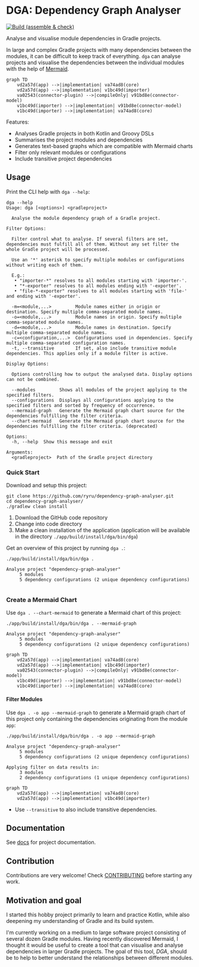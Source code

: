 # DGA: Dependency Graph Analyser

[![Build (assemble & check)](https://github.com/ryru/dependency-graph-analyser/actions/workflows/build.yml/badge.svg)](https://github.com/ryru/dependency-graph-analyser/actions/workflows/build.yml)

Analyse and visualise module dependencies in Gradle projects.

In large and complex Gradle projects with many dependencies between the modules, it can be difficult
to keep track of everything. `dga` can analyse projects and visualise the dependencies between the
individual modules with the help of [Mermaid](https://mermaid.js.org/).

```mermaid
graph TD
    vd2a57d(app) -->|implementation| va74ad8(core)
    vd2a57d(app) -->|implementation| v1bc49d(importer)
    va02543(connector-plugin) -->|compileOnly| v91bd8e(connector-model)
    v1bc49d(importer) -->|implementation| v91bd8e(connector-model)
    v1bc49d(importer) -->|implementation| va74ad8(core)
```

Features:

* Analyses Gradle projects in both Kotlin and Groovy DSLs
* Summarises the project modules and dependencies
* Generates text-based graphs which are compatible with Mermaid charts
* Filter only relevant modules or configurations
* Include transitive project dependencies

## Usage

Print the CLI help with `dga --help`:

```
dga --help
Usage: dga [<options>] <gradleproject>

  Analyse the module dependency graph of a Gradle project.

Filter Options:

  Filter control what to analyse. If several filters are set, dependencies must fulfill all of them. Without any set filter the whole Gradle project will be processed.

  Use an '*' asterisk to specify multiple modules or configurations without writing each of them.

  E.g.:
   • "importer-*" resolves to all modules starting with 'importer-'.
   • "*-exporter" resolves to all modules ending with '-exporter'.
   • "file-*-exporter" resolves to all modules starting with 'file-' and ending with '-exporter'.

  -m=<module,...>         Module names either in origin or destination. Specify multiple comma-separated module names.
  -o=<module,...>         Module names in origin. Specify multiple comma-separated module names.
  -d=<module,...>         Module names in destination. Specify multiple comma-separated module names.
  -c=<configuration,...>  Configurations used in dependencies. Specify multiple comma-separated configuration names.
  -t, --transitive        If set, also include transitive module dependencies. This applies only if a module filter is active.

Display Options:

  Options controlling how to output the analysed data. Display options can not be combined.

  --modules         Shows all modules of the project applying to the specified filters.
  --configurations  Displays all configurations applying to the specified filters and sorted by frequency of occurrence.
  --mermaid-graph   Generate the Mermaid graph chart source for the dependencies fulfilling the filter criteria.
  --chart-mermaid   Generate the Mermaid graph chart source for the dependencies fulfilling the filter criteria. (deprecated)

Options:
  -h, --help  Show this message and exit

Arguments:
  <gradleproject>  Path of the Gradle project directory

```

### Quick Start

Download and setup this project:

```
git clone https://github.com/ryru/dependency-graph-analyser.git
cd dependency-graph-analyser/
./gradlew clean install
```

1. Download the GitHub code repository
2. Change into code directory
3. Make a clean installation of the application (application will be available in the directory
   `./app/build/install/dga/bin/dga`)

Get an overview of this project by running `dga .`:

```
./app/build/install/dga/bin/dga .

Analyse project "dependency-graph-analyser"
     5 modules
     5 dependency configurations (2 unique dependency configurations)
 
```

### Create a Mermaid Chart

Use `dga . --chart-mermaid` to generate a Mermaid chart of this project:

```
./app/build/install/dga/bin/dga . --mermaid-graph

Analyse project "dependency-graph-analyser"
     5 modules
     5 dependency configurations (2 unique dependency configurations)

graph TD
    vd2a57d(app) -->|implementation| va74ad8(core)
    vd2a57d(app) -->|implementation| v1bc49d(importer)
    va02543(connector-plugin) -->|compileOnly| v91bd8e(connector-model)
    v1bc49d(importer) -->|implementation| v91bd8e(connector-model)
    v1bc49d(importer) -->|implementation| va74ad8(core)

```

#### Filter Modules

Use `dga . -o app --mermaid-graph` to generate a Mermaid graph chart of this project only
containing the dependencies originating from the module `app`:

```
./app/build/install/dga/bin/dga . -o app --mermaid-graph

Analyse project "dependency-graph-analyser"
     5 modules
     5 dependency configurations (2 unique dependency configurations)

Applying filter on data results in:
     3 modules
     2 dependency configurations (1 unique dependency configurations)

graph TD
    vd2a57d(app) -->|implementation| va74ad8(core)
    vd2a57d(app) -->|implementation| v1bc49d(importer)

```

- Use `--transitive` to also include transitive dependencies.

## Documentation

See [docs](docs) for project documentation.

## Contribution

Contributions are very welcome! Check [CONTRIBUTING](CONTRIBUTING.md) before starting any work.

## Motivation and goal

I started this hobby project primarily to learn and practice Kotlin, while also deepening my
understanding of Gradle and its build system.

I'm currently working on a medium to large software project consisting of several dozen Gradle
modules. Having recently discovered Mermaid, I thought it would be useful to create a tool that can
visualise and analyse dependencies in larger Gradle projects. The goal of this tool, _DGA_, should
be to help to better understand the relationships between different modules.
